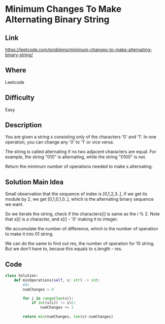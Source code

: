 # Minimum Changes To Make Alternating Binary String

## Link
https://leetcode.com/problems/minimum-changes-to-make-alternating-binary-string/

## Where
Leetcode

## Difficulty
Easy

## Description
You are given a string s consisting only of the characters '0' and '1'. In one operation, you can change any '0' to '1' or vice versa.

The string is called alternating if no two adjacent characters are equal. For example, the string "010" is alternating, while the string "0100" is not.

Return the minimum number of operations needed to make s alternating.

## Solution Main Idea
Small observation that the sequence of index is [0,1,2,3..],
if we get its module by 2, we get [0,1,0,1,0..],
which is the alternating binary sequence we want.

So we iterate the string,
check if the characters[i] is same as the i % 2.
Note that s[i] is a character,
and s[i] - '0' making it to integer.

We accumulate the number of difference,
which is the number of operation to make it into 01 string.

We can do the same to find out res,
the number of operation for 10 string.
But we don't have to,
becaue this equals to s.length - res.



## Code

```python
class Solution:
    def minOperations(self, s: str) -> int:
        #01
        numChanges = 0

        for i in range(len(s)):
            if int(s[i]) != i%2:
                numChanges += 1
        
        return min(numChanges, len(s)-numChanges)
```
